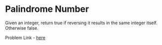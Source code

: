 # Palindrome Number

Given an integer, return true if reversing it results in the same integer itself. Otherwise false.

Problem Link - [here](https://leetcode.com/problems/palindrome-number/)
